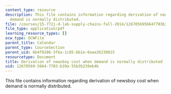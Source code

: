 ```yaml
---
content_type: resource
description: This file contains information regarding derivation of newsboy cost when
  demand is normally distributed.
file: /courses/15-772j-d-lab-supply-chains-fall-2014/1267056956647703b39a55b3b239eb4b_MIT15_772JF14_Normal.pdf
file_type: application/pdf
learning_resource_types: []
ocw_type: OCWFile
parent_title: Calendar
parent_type: CourseSection
parent_uid: 6b4f9286-3fba-1c85-bb1e-0aae26230815
resourcetype: Document
title: Derivation of newsboy cost when demand is normally distributed
uid: 12670569-5664-7703-b39a-55b3b239eb4b
---
```

This file contains information regarding derivation of newsboy cost when demand is normally distributed.

